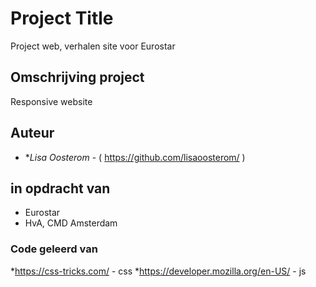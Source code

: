 # Project Title

Project web, verhalen site voor Eurostar


## Omschrijving project
Responsive website


## Auteur

* **Lisa Oosterom* - (
https://github.com/lisaoosterom/
)


## in opdracht van

* Eurostar
* HvA, CMD Amsterdam

### Code geleerd van

*https://css-tricks.com/ - css
*https://developer.mozilla.org/en-US/ - js
